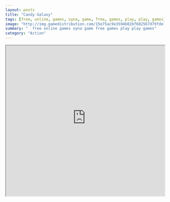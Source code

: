 ```yaml
---
layout: posts
title: "Candy Galaxy"
tags: [free, online, games, oyna, game, free, games, play, play, games]
image: "http://img.gamedistribution.com/15e75ac9e3594b02bf682567d79fde7e.jpg"
summary: "  free online games oyna game free games play play games"
category: "Action"
---
```




<iframe width="100%" height="480px;" src="http://html5.gamedistribution.com/15e75ac9e3594b02bf682567d79fde7e/"></iframe>
